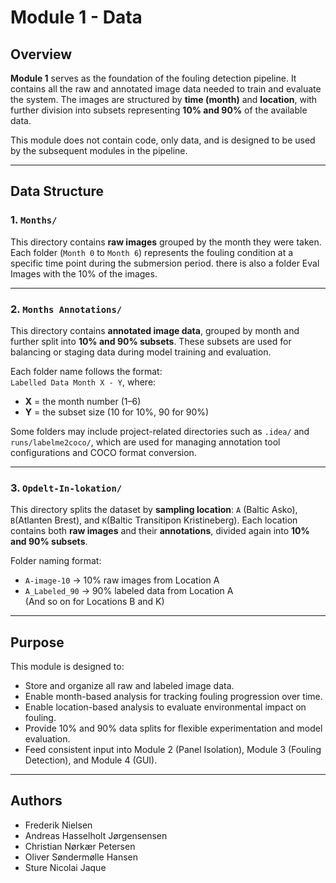 # Module 1 - Data

## Overview

**Module 1** serves as the foundation of the fouling detection pipeline. It contains all the raw and annotated image data needed to train and evaluate the system. The images are structured by **time (month)** and **location**, with further division into subsets representing **10% and 90%** of the available data.

This module does not contain code, only data, and is designed to be used by the subsequent modules in the pipeline.

---

## Data Structure

### 1. `Months/`

This directory contains **raw images** grouped by the month they were taken. Each folder (`Month 0` to `Month 6`) represents the fouling condition at a specific time point during the submersion period. there is also a folder Eval Images with the 10% of the images.


---

### 2. `Months Annotations/`

This directory contains **annotated image data**, grouped by month and further split into **10% and 90% subsets**. These subsets are used for balancing or staging data during model training and evaluation.

Each folder name follows the format:  
`Labelled Data Month X - Y`, where:
- **X** = the month number (1–6)
- **Y** = the subset size (10 for 10%, 90 for 90%)

Some folders may include project-related directories such as `.idea/` and `runs/labelme2coco/`, which are used for managing annotation tool configurations and COCO format conversion.


---

### 3. `Opdelt-In-lokation/`

This directory splits the dataset by **sampling location**: `A` (Baltic Asko), `B`(Atlanten Brest), and `K`(Baltic Transitipon Kristineberg). Each location contains both **raw images** and their **annotations**, divided again into **10% and 90% subsets**.

Folder naming format:
- `A-image-10` → 10% raw images from Location A  
- `A_Labeled_90` → 90% labeled data from Location A  
(And so on for Locations B and K)


---

## Purpose

This module is designed to:

- Store and organize all raw and labeled image data.
- Enable month-based analysis for tracking fouling progression over time.
- Enable location-based analysis to evaluate environmental impact on fouling.
- Provide 10% and 90% data splits for flexible experimentation and model evaluation.
- Feed consistent input into Module 2 (Panel Isolation), Module 3 (Fouling Detection), and Module 4 (GUI).

---


## Authors

- Frederik Nielsen  
- Andreas Hasselholt Jørgensensen
- Christian Nørkær Petersen
- Oliver Søndermølle Hansen
- Sture Nicolai Jaque